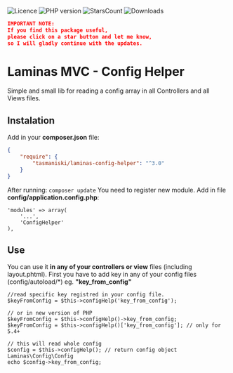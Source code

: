![Licence](https://img.shields.io/github/license/tasmaniski/laminas-config-helper) 
![PHP version](https://img.shields.io/packagist/php-v/tasmaniski/laminas-config-helper)
![StarsCount](https://img.shields.io/github/stars/tasmaniski/laminas-config-helper)
![Downloads](https://img.shields.io/github/downloads/tasmaniski/laminas-config-helper/total)


```json
IMPORTANT NOTE: 
If you find this package useful, 
please click on a star button and let me know, 
so I will gladly continue with the updates.
```

# Laminas MVC - Config Helper

Simple and small lib for reading a config array in all Controllers and all Views files.

## Instalation 

Add in your **composer.json** file: 

```json
{
    "require": {
        "tasmaniski/laminas-config-helper": "^3.0"
    }
}
```
After running: `composer update`
You need to register new module. Add in file **config/application.config.php**: 

```
'modules' => array(
    '...',
    'ConfigHelper'
),
```

## Use
You can use it **in any of your controllers or view** files (including layout.phtml). 
First you have to add key in any of your config files (config/autoload/\*) eg. **"key_from_config"**

```
//read specific key registred in your config file.
$keyFromConfig = $this->configHelp('key_from_config');

// or in new version of PHP
$keyFromConfig = $this->configHelp()->key_from_config;
$keyFromConfig = $this->configHelp()['key_from_config']; // only for 5.4+

// this will read whole config
$config = $this->configHelp(); // return config object Laminas\Config\Config
echo $config->key_from_config;
```





